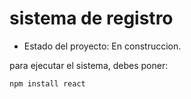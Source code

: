 <h1>sistema de registro</h1>

- Estado del proyecto: En construccion.

para ejecutar el sistema, debes poner:

```npm install react```
